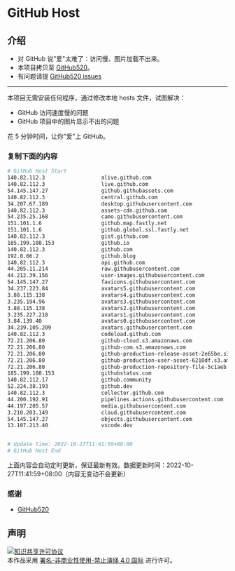 # GitHub Host
## 介绍
- 对 GitHub 说"爱"太难了：访问慢、图片加载不出来。
- 本项目拷贝至 [GitHub520](https://github.com/521xueweihan/GitHub520)。
- 有问题请提 [GitHub520 issues](https://github.com/521xueweihan/GitHub520/issues/new)

---

本项目无需安装任何程序，通过修改本地 hosts 文件，试图解决：
- GitHub 访问速度慢的问题
- GitHub 项目中的图片显示不出的问题

花 5 分钟时间，让你"爱"上 GitHub。

### 复制下面的内容
```bash
# GitHub Host Start
140.82.112.3                  alive.github.com
140.82.112.3                  live.github.com
54.145.147.27                 github.githubassets.com
140.82.112.3                  central.github.com
34.207.67.189                 desktop.githubusercontent.com
140.82.112.3                  assets-cdn.github.com
54.235.25.168                 camo.githubusercontent.com
151.101.1.6                   github.map.fastly.net
151.101.1.6                   github.global.ssl.fastly.net
140.82.112.3                  gist.github.com
185.199.108.153               github.io
140.82.112.3                  github.com
192.0.66.2                    github.blog
140.82.112.3                  api.github.com
44.205.11.214                 raw.githubusercontent.com
44.212.39.156                 user-images.githubusercontent.com
54.145.147.27                 favicons.githubusercontent.com
34.237.223.84                 avatars5.githubusercontent.com
3.88.115.138                  avatars4.githubusercontent.com
3.235.194.96                  avatars3.githubusercontent.com
3.88.115.138                  avatars2.githubusercontent.com
3.235.227.218                 avatars1.githubusercontent.com
3.84.139.40                   avatars0.githubusercontent.com
34.239.105.209                avatars.githubusercontent.com
140.82.112.3                  codeload.github.com
72.21.206.80                  github-cloud.s3.amazonaws.com
72.21.206.80                  github-com.s3.amazonaws.com
72.21.206.80                  github-production-release-asset-2e65be.s3.amazonaws.com
72.21.206.80                  github-production-user-asset-6210df.s3.amazonaws.com
72.21.206.80                  github-production-repository-file-5c1aeb.s3.amazonaws.com
185.199.108.153               githubstatus.com
140.82.112.17                 github.community
52.224.38.193                 github.dev
140.82.112.3                  collector.github.com
44.200.192.91                 pipelines.actions.githubusercontent.com
44.197.205.57                 media.githubusercontent.com
3.210.203.149                 cloud.githubusercontent.com
54.145.147.27                 objects.githubusercontent.com
13.107.213.40                 vscode.dev


# Update time: 2022-10-27T11:41:59+08:00
# GitHub Host End

```
上面内容会自动定时更新，保证最新有效。数据更新时间：2022-10-27T11:41:59+08:00（内容无变动不会更新）

### 感谢

- [GitHub520](https://github.com/521xueweihan/GitHub520)

## 声明
<a rel="license" href="https://creativecommons.org/licenses/by-nc-nd/4.0/deed.zh"><img alt="知识共享许可协议" style="border-width: 0" src="https://licensebuttons.net/l/by-nc-nd/4.0/88x31.png"></a><br>本作品采用 <a rel="license" href="https://creativecommons.org/licenses/by-nc-nd/4.0/deed.zh">署名-非商业性使用-禁止演绎 4.0 国际</a> 进行许可。